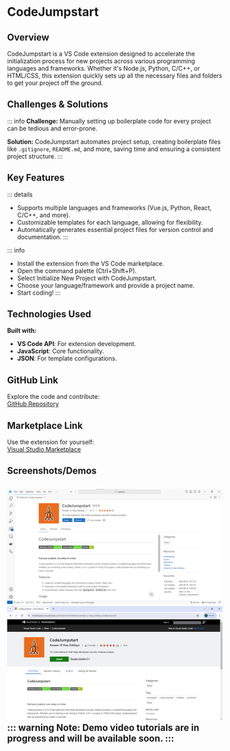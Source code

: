 # CodeJumpstart

## Overview

CodeJumpstart is a VS Code extension designed to accelerate the initialization process for new projects across various programming languages and frameworks. Whether it's Node.js, Python, C/C++, or HTML/CSS, this extension quickly sets up all the necessary files and folders to get your project off the ground.

## Challenges & Solutions

::: info
**Challenge:** Manually setting up boilerplate code for every project can be tedious and error-prone.

**Solution:** CodeJumpstart automates project setup, creating boilerplate files like `.gitignore`, `README.md`, and more, saving time and ensuring a consistent project structure.
:::

## Key Features

::: details

- Supports multiple languages and frameworks (Vue.js, Python, React, C/C++, and more).
- Customizable templates for each language, allowing for flexibility.
- Automatically generates essential project files for version control and documentation.
:::

::: info

- Install the extension from the VS Code marketplace.
- Open the command palette (Ctrl+Shift+P).
- Select Initialize New Project with CodeJumpstart.
- Choose your language/framework and provide a project name.
- Start coding!
:::

## Technologies Used

**Built with:**

- **VS Code API**: For extension development.
- **JavaScript**: Core functionality.
- **JSON**: For template configurations.

## GitHub Link

Explore the code and contribute:  
[GitHub Repository](https://github.com/amaan-igs/CodeJumpstart)

## Marketplace Link

Use the extension for yourself:  
[Visual Studio Marketplace](https://marketplace.visualstudio.com/items?itemName=amaan-ul-haq-siddiqui.codejumpstart)

## Screenshots/Demos

![VS CODE EXTENSION TAB](image.png)
<br>
![VS CODE EXTENSION MARKETPLACE](image-1.png)
::: warning
**Note:** Demo video tutorials are in progress and will be available soon.
:::
---

